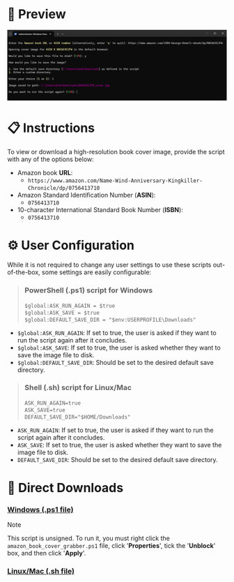 # 🔎 Preview
![amazon-book-cover-grabber_preview](/preview/amazon-book-cover-grabber_preview.png)

# 📋 Instructions
To view or download a high-resolution book cover image, provide the script with any of the options below:

- Amazon book **URL**: 
  - ```https://www.amazon.com/Name-Wind-Anniversary-Kingkiller-Chronicle/dp/0756413710```
- Amazon Standard Identification Number (**ASIN**): 
  - ```0756413710```
- 10-character International Standard Book Number (**ISBN**): 
  - ```0756413710```

# ⚙️ User Configuration
While it is not required to change any user settings to use these scripts out-of-the-box, some settings are easily configurable:

> ### PowerShell (.ps1) script for Windows
> ```
> $global:ASK_RUN_AGAIN = $true
> $global:ASK_SAVE = $true
> $global:DEFAULT_SAVE_DIR = "$env:USERPROFILE\Downloads"
> ```
- ```$global:ASK_RUN_AGAIN```: If set to true, the user is asked if they want to run the script again after it concludes.
- ```$global:ASK_SAVE```: If set to true, the user is asked whether they want to save the image file to disk.
- ```$global:DEFAULT_SAVE_DIR```: Should be set to the desired default save directory.

> ### Shell (.sh) script for Linux/Mac
> ```
> ASK_RUN_AGAIN=true
> ASK_SAVE=true
> DEFAULT_SAVE_DIR="$HOME/Downloads"
> ```
- ```ASK_RUN_AGAIN```: If set to true, the user is asked if they want to run the script again after it concludes.
- ```ASK_SAVE```: If set to true, the user is asked whether they want to save the image file to disk.
- ```DEFAULT_SAVE_DIR```: Should be set to the desired default save directory.

# 💾 Direct Downloads
### [Windows (.ps1 file)](https://github.com/drewmarsh/amazon-book-cover-grabber/releases/download/v1.0.1/amazon_book_cover_grabber.ps1)
> [!NOTE]
> This script is unsigned. To run it, you must right click the ```amazon_book_cover_grabber.ps1``` file, click '**Properties**', tick the '**Unblock**' box, and then click '**Apply**'. 
### [Linux/Mac (.sh file)](https://github.com/drewmarsh/amazon-book-cover-grabber/releases/download/v1.0.1/amazon_book_cover_grabber.sh)
